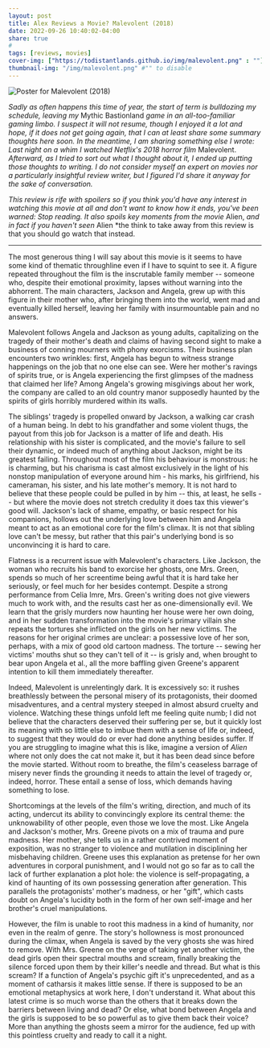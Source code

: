 ```yaml
---
layout: post
title: Alex Reviews a Movie? Malevolent (2018)
date: 2022-09-26 10:40:02-04:00
share: true
#
tags: [reviews, movies]
cover-img: ["https://todistantlands.github.io/img/malevolent.png" : ""]
thumbnail-img: "/img/malevolent.png" #"" to disable
---
```

![Poster for Malevolent (2018)](https://upload.wikimedia.org/wikipedia/en/4/46/Malevolent_2018_film_poster.png)

*Sadly as often happens this time of year, the start of term is bulldozing my schedule, leaving my* Mythic Bastionland *game in an all-too-familiar gaming limbo. I suspect it will not resume, though I enjoyed it a lot and hope, if it does not get going again, that I can at least share some summary thoughts here soon. In the meantime, I am sharing something else I wrote: Last night on a whim I watched Netflix's 2018 horror film* Malevolent. *Afterward, as I tried to sort out what I thought about it, I ended up putting those thoughts to writing. I do not consider myself an expert on movies nor a particularly insightful review writer, but I figured I'd share it anyway for the sake of conversation.*

*This review is rife with spoilers so if you think you'd have any interest in watching this movie at all and don't want to know how it ends, you've been warned: Stop reading. It also spoils key moments from the movie* Alien, *and in fact if you haven't seen* Alien *the think to take away from this review is that you should go watch that instead.

---

The most generous thing I will say about this movie is it seems to have some kind of thematic throughline even if I have to squint to see it. A figure repeated throughout the film is the inscrutable family member -- someone who, despite their emotional proximity, lapses without warning into the abhorrent. The main characters, Jackson and Angela, grew up with this figure in their mother who, after bringing them into the world, went mad and eventually killed herself, leaving her family with insurmountable pain and no answers.  
  
Malevolent follows Angela and Jackson as young adults, capitalizing on the tragedy of their mother's death and claims of having second sight to make a business of conning mourners with phony exorcisms. Their business plan encounters two wrinkles: first, Angela has begun to witness strange happenings on the job that no one else can see. Were her mother's ravings of spirits true, or is Angela experiencing the first glimpses of the madness that claimed her life? Among Angela's growing misgivings about her work, the company are called to an old country manor supposedly haunted by the spirits of girls horribly murdered within its walls.  
  
The siblings' tragedy is propelled onward by Jackson, a walking car crash of a human being. In debt to his grandfather and some violent thugs, the payout from this job for Jackson is a matter of life and death. His relationship with his sister is complicated, and the movie's failure to sell their dynamic, or indeed much of anything about Jackson, might be its greatest failing. Throughout most of the film his behaviour is monstrous: he is charming, but his charisma is cast almost exclusively in the light of his nonstop manipulation of everyone around him - his marks, his girlfriend, his cameraman, his sister, and his late mother's memory. It is not hard to believe that these people could be pulled in by him -- this, at least, he sells -- but where the movie does not stretch credulity it does tax this viewer's good will. Jackson's lack of shame, empathy, or basic respect for his companions, hollows out the underlying love between him and Angela meant to act as an emotional core for the film's climax. It is not that sibling love can't be messy, but rather that this pair's underlying bond is so unconvincing it is hard to care.
  
Flatness is a recurrent issue with Malevolent's characters. Like Jackson, the woman who recruits his band to exorcise her ghosts, one Mrs. Green, spends so much of her screentime being awful that it is hard take her seriously, or feel much for her besides contempt. Despite a strong performance from Celia Imre, Mrs. Green's writing does not give viewers much to work with, and the results cast her as one-dimensionally evil. We learn that the grisly murders now haunting her house were her own doing, and in her sudden transformation into the movie's primary villain she repeats the tortures she inflicted on the girls on her new victims. The reasons for her original crimes are unclear: a possessive love of her son, perhaps, with a mix of good old cartoon madness. The torture -- sewing her victims' mouths shut so they can't tell of it -- is grisly and, when brought to bear upon Angela et al., all the more baffling given Greene's apparent intention to kill them immediately thereafter.  
  
Indeed, Malevolent is unrelentingly dark. It is excessively so: it rushes breathlessly between the personal misery of its protagonists, their doomed misadventures, and a central mystery steeped in almost absurd cruelty and violence. Watching these things unfold left me feeling quite numb; I did not believe that the characters deserved their suffering per se, but it quickly lost its meaning with so little else to imbue them with a sense of life or, indeed, to suggest that they would do or ever had done anything besides suffer. If you are struggling to imagine what this is like, imagine a version of _Alien_ where not only does the cat not make it, but it has been dead since before the movie started. Without room to breathe, the film's ceaseless barrage of misery never finds the grounding it needs to attain the level of tragedy or, indeed, horror. These entail a sense of loss, which demands having something to lose.  
  
Shortcomings at the levels of the film's writing, direction, and much of its acting, undercut its ability to convincingly explore its central theme: the unknowability of other people, even those we love the most. Like Angela and Jackson's mother, Mrs. Greene pivots on a mix of trauma and pure madness. Her mother, she tells us in a rather contrived moment of exposition, was no stranger to violence and mutilation in disciplining her misbehaving children. Greene uses this explanation as pretense for her own adventures in corporal punishment, and I would not go so far as to call the lack of further explanation a plot hole: the violence is self-propagating, a kind of haunting of its own possessing generation after generation. This parallels the protagonists' mother's madness, or her "gift", which casts doubt on Angela's lucidity both in the form of her own self-image and her brother's cruel manipulations.

However, the film is unable to root this madness in a kind of humanity, nor even in the realm of genre. The story's hollowness is most pronounced during the climax, when Angela is saved by the very ghosts she was hired to remove. With Mrs. Greene on the verge of taking yet another victim, the dead girls open their spectral mouths and scream, finally breaking the silence forced upon them by their killer's needle and thread. But what is this scream? If a function of Angela's psychic gift it's unprecedented, and as a moment of catharsis it makes little sense. If there is supposed to be an emotional metaphysics at work here, I don't understand it. What about this latest crime is so much worse than the others that it breaks down the barriers between living and dead? Or else, what bond between Angela and the girls is supposed to be so powerful as to give them back their voice? More than anything the ghosts seem a mirror for the audience, fed up with this pointless cruelty and ready to call it a night.